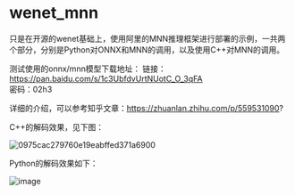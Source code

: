 # wenet_mnn
只是在开源的wenet基础上，使用阿里的MNN推理框架进行部署的示例，一共两个部分，分别是Python对ONNX和MNN的调用，以及使用C++对MNN的调用。

测试使用的onnx/mnn模型下载地址：
链接：https://pan.baidu.com/s/1c3UbfdvUrtNUotC_O_3qFA   
密码：02h3

详细的介绍，可以参考知乎文章：https://zhuanlan.zhihu.com/p/559531090?

C++的解码效果，见下图：

![0975cac279760e19eabffed371a6900](https://user-images.githubusercontent.com/46361879/187656143-157fe8cd-6771-4958-803d-0201608bcf2c.png)

Python的解码效果如下：

![image](https://user-images.githubusercontent.com/46361879/187656325-3c9e3902-cd90-4cfd-9497-a4c5172c058e.png)
